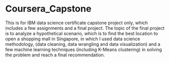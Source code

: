# Coursera_Capstone
This is for IBM data science certificate capstone project only, which includes a few assignments and a final project.
The topic of the final project is to analyze a hypothetical scenario, which is to find the best location to open a shopping mall in Singapore, in which I used data science methodology, (data cleaning, data wrangling and data visualization) and a few machine learning techniques (including K-Means clustering) in solving the problem and reach a final recommendation. 
